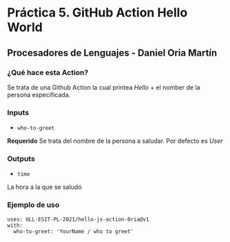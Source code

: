 # Práctica 5. GitHub Action Hello World

## Procesadores de Lenguajes - Daniel Oria Martín

### ¿Qué hace esta Action?

Se trata de una Github Action la cual printea *Hello* + el nomber de la persona especificada.

### Inputs

  * `who-to-greet`

  **Requerido** Se trata del nombre de la persona a saludar. Por defecto es *User*

### Outputs

  * `time`

  La hora a la que se saludó

### Ejemplo de uso

```
uses: ULL-ESIT-PL-2021/hello-js-action-0ria@v1
with:
  who-to-greet: 'YourName / who to greet'
```
